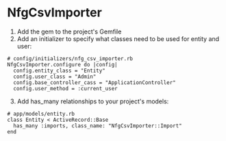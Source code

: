 # NfgCsvImporter

1. Add the gem to the project's Gemfile
2. Add an initializer to specify what classes need to be used for entity and user:
````
# config/initializers/nfg_csv_importer.rb
NfgCsvImporter.configure do |config|
  config.entity_class = "Entity"
  config.user_class = "Admin"
  config.base_controller_cass = "ApplicationController"
  config.user_method = :current_user
````
3. Add has_many relationships to your project's models:
````
# app/models/entity.rb
class Entity < ActiveRecord::Base
  has_many :imports, class_name: "NfgCsvImporter::Import"
end
````